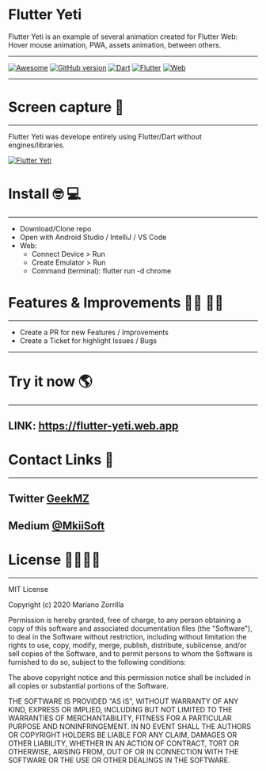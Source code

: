 # Flutter Yeti

Flutter Yeti is an example of several animation created for Flutter Web: Hover mouse animation, PWA, assets animation, between others.
_______________
[![Awesome](https://cdn.rawgit.com/sindresorhus/awesome/d7305f38d29fed78fa85652e3a63e154dd8e8829/media/badge.svg)](https://github.com/mkiisoft/flutter-yeti) [![GitHub version](https://d25lcipzij17d.cloudfront.net/badge.svg?id=gh&type=6&v=1.0&x2=0)](https://github.com/mkiisoft/flutter-yeti) [![Dart](https://img.shields.io/badge/language-dart-blue.svg)](https://github.com/mkiisoft/flutter-yeti) [![Flutter](https://img.shields.io/badge/framework-Flutter-blue.svg)](https://github.com/mkiisoft/flutter-yeti) [![Web](https://img.shields.io/badge/platform-Web-lightgrey.svg)](https://github.com/mkiisoft/flutter-yeti)
_______________

# Screen capture 📸
_______________

Flutter Yeti was develope entirely using Flutter/Dart without engines/libraries.

[![Flutter Yeti](/assets/images/yeti.gif)](https://github.com/mkiisoft/flutter-yeti "Flutter Yeti")

# Install 🤓 💻
_______________

 - Download/Clone repo
 - Open with Android Studio / IntelliJ / VS Code
 - Web:
    - Connect Device > Run
    - Create Emulator > Run
    - Command (terminal): flutter run -d chrome

# Features & Improvements 👷‍♂️ 👷‍♀️
_______________

  - Create a PR for new Features / Improvements
  - Create a Ticket for highlight Issues / Bugs
_______________

# Try it now 🌎
_______________

## LINK: https://flutter-yeti.web.app

# Contact Links 🔗
_______________

## Twitter [GeekMZ](https://www.twitter.com/geekmz)
## Medium [@MkiiSoft](https://medium.com/@mkiisoft)

# License 👩‍💼👮‍♂️
_______________

MIT License

Copyright (c) 2020 Mariano Zorrilla

Permission is hereby granted, free of charge, to any person obtaining a copy
of this software and associated documentation files (the "Software"), to deal
in the Software without restriction, including without limitation the rights
to use, copy, modify, merge, publish, distribute, sublicense, and/or sell
copies of the Software, and to permit persons to whom the Software is
furnished to do so, subject to the following conditions:

The above copyright notice and this permission notice shall be included in all
copies or substantial portions of the Software.

THE SOFTWARE IS PROVIDED "AS IS", WITHOUT WARRANTY OF ANY KIND, EXPRESS OR
IMPLIED, INCLUDING BUT NOT LIMITED TO THE WARRANTIES OF MERCHANTABILITY,
FITNESS FOR A PARTICULAR PURPOSE AND NONINFRINGEMENT. IN NO EVENT SHALL THE
AUTHORS OR COPYRIGHT HOLDERS BE LIABLE FOR ANY CLAIM, DAMAGES OR OTHER
LIABILITY, WHETHER IN AN ACTION OF CONTRACT, TORT OR OTHERWISE, ARISING FROM,
OUT OF OR IN CONNECTION WITH THE SOFTWARE OR THE USE OR OTHER DEALINGS IN THE
SOFTWARE.
